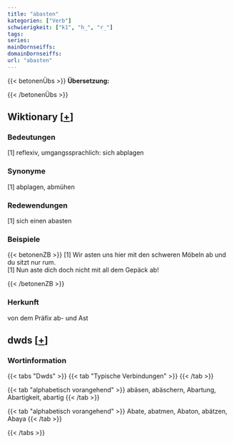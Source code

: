 ```yaml
---
title: "abasten"
kategorien: ["Verb"]
schwierigkeit: ["k1", "h_", "r_"]
tags:
series:
mainDornseiffs:
domainDornseiffs:
url: "abasten"
---
```


{{< betonenÜbs >}}
**Übersetzung:**  
  
{{< /betonenÜbs >}}

## Wiktionary [[+](https://de.wiktionary.org/wiki/abasten)]

### Bedeutungen
[1] reflexiv, umgangssprachlich: sich abplagen  

### Synonyme
[1] abplagen, abmühen  

### Redewendungen
[1] sich einen abasten  

### Beispiele
{{< betonenZB >}}
[1] Wir asten uns hier mit den schweren Möbeln ab und du sitzt nur rum.  
[1] Nun aste dich doch nicht mit all dem Gepäck ab!  

{{< /betonenZB >}}
### Herkunft
von dem Präfix ab- und Ast  



## dwds [[+](https://www.dwds.de/wb/abasten)]

### Wortinformation
{{< tabs "Dwds" >}}
{{< tab "Typische Verbindungen" >}}
{{< /tab >}}

{{< tab "alphabetisch vorangehend" >}}
abäsen, abäschern, Abartung, Abartigkeit, abartig
{{< /tab >}}

{{< tab "alphabetisch vorangehend" >}}
Abate, abatmen, Abaton, abätzen, Abaya
{{< /tab >}}

{{< /tabs >}}


